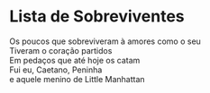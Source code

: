 # Lista de Sobreviventes <br />

Os poucos que sobreviveram à amores como o seu<br/>
Tiveram o coração partidos<br/>
Em pedaços que até hoje os catam<br/>
Fui eu, Caetano, Peninha<br/>
e aquele menino de Little Manhattan<br/>
